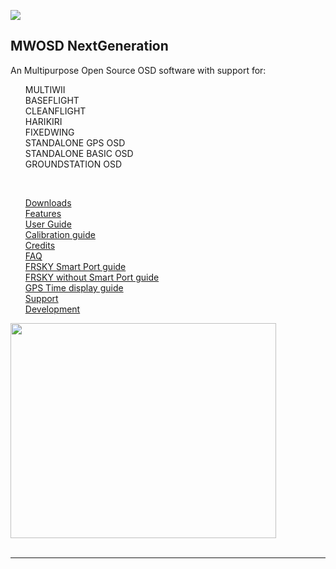 
[![](https://www.paypalobjects.com/en_GB/i/btn/btn_donate_SM.gif)](https://www.paypal.com/cgi-bin/webscr?cmd=_donations&business=EBS76N8F426G2&lc=GB&item_name=MW%2dOSD&item_number=R1%2e3&currency_code=GBP&bn=PP%2dDonationsBF%3abtn_donate_SM%2egif%3aNonHosted)
## MWOSD NextGeneration ##

An Multipurpose Open Source OSD software with support for:
<ul class="task-list">
<li>MULTIWII</li>
<li>BASEFLIGHT</li>
<li>CLEANFLIGHT</li>
<li>HARIKIRI</li>
<li>FIXEDWING</li>
<li>STANDALONE GPS OSD</li>
<li>STANDALONE BASIC OSD</li>
<li>GROUNDSTATION OSD</li>
</ul>
<br>
<ul class="task-list">
<li><a href='Downloads.md'>Downloads</a></li>
<li><a href='Features.md'>Features</a></li>
<li><a href='User_Guide.md'>User Guide</a></li>
<li><a href='Calibration.md'>Calibration guide</a></li>

<li><a href='Credits.md'>Credits</a></li>
<li><a href='FAQ.md'>FAQ</a></li>
<li><a href='Frsky_SPort.md'>FRSKY Smart Port guide</a></li>
<li><a href='Frsky_SPort_Host.md'>FRSKY without Smart Port guide</a></li>
<li><a href='GPSTime.md'>GPS Time display guide</a></li>


<li><a href='http://fpvlab.com/forums/showthread.php?34250-MWOSD-for-MULTIWII-NAZE32-BASEFLIGHT-HARIKIRI'>Support</a></li>
<li><a href='http://www.multiwii.com/forum/viewtopic.php?f=8&t=4865'>Development</a></li>
</ul>

<a href='http://www.youtube.com/watch?feature=player_embedded&v=FCIyhbT1kK0' target='_blank'><img src='http://img.youtube.com/vi/FCIyhbT1kK0/0.jpg' width='425' height=344 /></a><br>
<br>
<hr />
